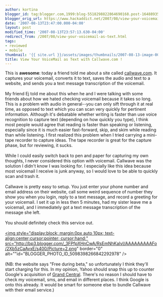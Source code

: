 ```yaml
---
author: kortina
blogger_id: tag:blogger.com,1999:blog-5518298822864690168.post-1648893579485382295
blogger_orig_url: https://www.hackaddict.net/2007/08/view-your-voicemail-as-text.html
date: '2007-08-13T23:47:00.000-04:00'
layout: post
modified_time: '2007-08-13T23:57:13.630-04:00'
redirect_from: /2007/08/view-your-voicemail-as-text.html
tags:
- reviewed
- mobile
thumbnail: '{{ site.url }}/assets/images/thumbnails/2007-08-13-image-0000.png'
title: View Your VoiceMail as Text with Callwave.com !
---
```


This is <b>awesome</b>: today a friend told me about a site called <a href="http://www.callwave.com/" title="CallWave: Text is the New Voicemail">callwave.com</a>.  It captures your voicemail, converts it to text, saves the audio and text to a website, and sends you a text message transcription of the voicemail.<br /><br />My friend Ej told me about this when he and I were talking with some friends about how we hated checking voicemail because it takes so long.  This is a problem with audio in general--you can only sift through it at real time, as opposed to text which you can scan very quickly for pertinent information.   Although it's debatable whether writing is faster than use voice recognition to capture text (depending on how quickly you type), I think most people would agree that reading is faster than speaking or listening, especially since it is much easier fast-forward, skip, and skim while reading than while listening. I first realized this problem when I tried carrying a mini-tape recorder to capture ideas.  The tape recorder is great for the capture phase, but for reviewing, it sucks.<br /><br />While I could easily switch back to pen and paper for capturing my own thoughts, I never considered this option with voicemail.  Callwave was the solution I didn't know I was looking for.  I especially like this idea because most voicemail I receive is junk anyway, so I would love to be able to quickly scan and trash it.<br /><br />Callwave is pretty easy to setup.  You just enter your phone number and email address on their website, call some weird sequence of number they show you when you login, reply to a text message, and record a greeting for your voicemail.  I set it up in less then 5 minutes, had my sister leave me a voicemail, and I immediately got a text message transcription of the message she left.<br /><br />You should definitely check this service out.<br /><br /><a onblur="try {parent.deselectBloggerImageGracefully();} catch(e) {}" href="http://bp3.blogger.com/_3FPfpXHnCwA/RsEmNhKaIvI/AAAAAAAAAFo/2Xb5zCaAvxE/s1600-h/Picture+2.png"><img style="display:block; margin:0px auto 10px; text-align:center;cursor:pointer; cursor:hand;" src="http://bp3.blogger.com/_3FPfpXHnCwA/RsEmNhKaIvI/AAAAAAAAAFo/2Xb5zCaAvxE/s400/Picture+2.png" border="0" alt=""id="BLOGGER_PHOTO_ID_5098398266842292978" /></a><br /><br />(NB: the website says "Free during beta," so unfortunately I think they'll start charging for this.  In my opinion, Yahoo should snap this up to counter Google's acquisition of <a href="http://www.grandcentral.com/" title="GrandCentral: The New Way to Use Your Phones">Grand Central</a>.  There's no reason I should have to check my voicemail, sms, and email in different places.  I think Google is onto this already. It would be smart for someone else to bundle Callwave with their email service.)